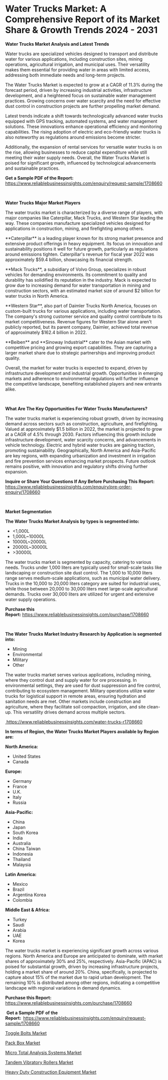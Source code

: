 <p><h1>Water Trucks Market: A Comprehensive Report of its Market Share & Growth Trends 2024 - 2031</h1></p><p><strong>Water Trucks Market Analysis and Latest Trends</strong></p>
<p><p>Water trucks are specialized vehicles designed to transport and distribute water for various applications, including construction sites, mining operations, agricultural irrigation, and municipal uses. Their versatility makes them essential for providing water in areas with limited access, addressing both immediate needs and long-term projects.</p><p>The Water Trucks Market is expected to grow at a CAGR of 11.3% during the forecast period, driven by increasing industrial activities, infrastructure development, and a heightened focus on sustainable water management practices. Growing concerns over water scarcity and the need for effective dust control in construction projects are further propelling market demand.</p><p>Latest trends indicate a shift towards technologically advanced water trucks equipped with GPS tracking, automated systems, and water management solutions. These innovations enhance operational efficiency and monitoring capabilities. The rising adoption of electric and eco-friendly water trucks is also noteworthy as regulations around emissions become stricter.</p><p>Additionally, the expansion of rental services for versatile water trucks is on the rise, allowing businesses to reduce capital expenditure while still meeting their water supply needs. Overall, the Water Trucks Market is poised for significant growth, influenced by technological advancements and sustainable practices.</p></p>
<p><strong>Get a Sample PDF of the Report:&nbsp;</strong> <a href="https://www.reliablebusinessinsights.com/enquiry/request-sample/1708660?utm_campaign=75&utm_medium=2&utm_source=Github&utm_content=ia&utm_term=21102024&utm_id=water-trucks">https://www.reliablebusinessinsights.com/enquiry/request-sample/1708660</a></p>
<p>&nbsp;</p>
<p><strong>Water Trucks Major Market Players</strong></p>
<p><p>The water trucks market is characterized by a diverse range of players, with major companies like Caterpillar, Mack Trucks, and Western Star leading the way. These companies manufacture specialized vehicles designed for applications in construction, mining, and firefighting among others.</p><p>**Caterpillar** is a leading player known for its strong market presence and extensive product offerings in heavy equipment. Its focus on innovation and sustainability positions it well for future growth, particularly as regulations around emissions tighten. Caterpillar's revenue for fiscal year 2022 was approximately $59.4 billion, showcasing its financial strength.</p><p>**Mack Trucks**, a subsidiary of Volvo Group, specializes in robust vehicles for demanding environments. Its commitment to quality and durability has solidified its reputation in the industry. Mack is expected to grow due to increasing demand for water transportation in mining and construction sectors, with an estimated market size of around $2 billion for water trucks in North America.</p><p>**Western Star**, also part of Daimler Trucks North America, focuses on custom-built trucks for various applications, including water transportation. The company's strong customer service and quality control contribute to its market competitiveness. Revenue figures for Western Star alone aren't publicly reported, but its parent company, Daimler, achieved total revenue of approximately $162.4 billion in 2022.</p><p>**Beiben** and **Sinoway Industrial** cater to the Asian market with competitive pricing and growing export capabilities. They are capturing a larger market share due to strategic partnerships and improving product quality.</p><p>Overall, the market for water trucks is expected to expand, driven by infrastructure development and industrial growth. Opportunities in emerging markets and adherence to environmental regulations will further influence the competitive landscape, benefiting established players and new entrants alike.</p></p>
<p>&nbsp;</p>
<p><strong>What Are The Key Opportunities For Water Trucks Manufacturers?</strong></p>
<p><p>The water trucks market is experiencing robust growth, driven by increasing demand across sectors such as construction, agriculture, and firefighting. Valued at approximately $1.5 billion in 2022, the market is projected to grow at a CAGR of 4.5% through 2030. Factors influencing this growth include infrastructure development, water scarcity concerns, and advancements in vehicle technology. Electric and hybrid water trucks are gaining traction, promoting sustainability. Geographically, North America and Asia-Pacific are key regions, with expanding urbanization and investment in irrigation and fire prevention services enhancing market prospects. Future outlook remains positive, with innovation and regulatory shifts driving further expansion.</p></p>
<p><strong>Inquire or Share Your Questions If Any Before Purchasing This Report:</strong> <a href="https://www.reliablebusinessinsights.com/enquiry/pre-order-enquiry/1708660?utm_campaign=75&utm_medium=2&utm_source=Github&utm_content=ia&utm_term=21102024&utm_id=water-trucks">https://www.reliablebusinessinsights.com/enquiry/pre-order-enquiry/1708660</a></p>
<p>&nbsp;</p>
<p><strong>Market Segmentation</strong></p>
<p><strong>The Water Trucks Market Analysis by types is segmented into:</strong></p>
<p><ul><li><1,000L</li><li>1,000L~10000L</li><li>10000L~20000L</li><li>20000L~30000L</li><li>>30000L</li></ul></p>
<p><p>The water trucks market is segmented by capacity, catering to various needs. Trucks under 1,000 liters are typically used for small-scale tasks like landscaping or construction site dust control. The 1,000 to 10,000 liters range serves medium-scale applications, such as municipal water delivery. Trucks in the 10,000 to 20,000 liters category are suited for industrial uses, while those between 20,000 to 30,000 liters meet large-scale agricultural demands. Trucks over 30,000 liters are utilized for urgent and extensive water supply operations.</p></p>
<p><strong>Purchase this Report:&nbsp;</strong><a href="https://www.reliablebusinessinsights.com/purchase/1708660?utm_campaign=75&utm_medium=2&utm_source=Github&utm_content=ia&utm_term=21102024&utm_id=water-trucks">https://www.reliablebusinessinsights.com/purchase/1708660</a></p>
<p>&nbsp;</p>
<p><strong>The Water Trucks Market Industry Research by Application is segmented into:</strong></p>
<p><ul><li>Mining</li><li>Environmental</li><li>Military</li><li>Other</li></ul></p>
<p><p>The water trucks market serves various applications, including mining, where they control dust and supply water for ore processing. In environmental settings, they are used for dust suppression and fire control, contributing to ecosystem management. Military operations utilize water trucks for logistical support in remote areas, ensuring hydration and sanitation needs are met. Other markets include construction and agriculture, where they facilitate soil compaction, irrigation, and site clean-up. This versatility drives demand across multiple sectors.</p></p>
<p><a href="https://www.reliablebusinessinsights.com/water-trucks-r1708660?utm_campaign=75&utm_medium=2&utm_source=Github&utm_content=ia&utm_term=21102024&utm_id=water-trucks">&nbsp;https://www.reliablebusinessinsights.com/water-trucks-r1708660</a></p>
<p><strong>In terms of Region, the Water Trucks Market Players available by Region are:</strong></p>
<p>
    <p> <strong> North America: </strong>
        <ul>
            <li>United States</li>
            <li>Canada</li>
        </ul>
        </p> 
    <p> <strong> Europe: </strong>
        <ul>
            <li>Germany</li>
            <li>France</li>
            <li>U.K.</li>
            <li>Italy</li>
            <li>Russia</li>
        </ul>
        </p> 
    <p> <strong> Asia-Pacific: </strong>
        <ul>
            <li>China</li>
            <li>Japan</li>
            <li>South Korea</li>
            <li>India</li>
            <li>Australia</li>
            <li>China Taiwan</li>
            <li>Indonesia</li>
            <li>Thailand</li>
            <li>Malaysia</li>
        </ul>
        </p> 
    <p> <strong> Latin America: </strong>
        <ul>
            <li>Mexico</li>
            <li>Brazil</li>
            <li>Argentina Korea</li>
            <li>Colombia</li>
        </ul>
        </p> 
    <p> <strong> Middle East & Africa: </strong>
        <ul>
            <li>Turkey</li>
            <li>Saudi</li>
            <li>Arabia</li>
            <li>UAE</li>
            <li>Korea</li>
        </ul>
    </p>
    </p>
<p><p>The water trucks market is experiencing significant growth across various regions. North America and Europe are anticipated to dominate, with market shares of approximately 30% and 25%, respectively. Asia-Pacific (APAC) is poised for substantial growth, driven by increasing infrastructure projects, holding a market share of around 20%. China, specifically, is projected to capture about 15% of the market due to rapid urban development. The remaining 10% is distributed among other regions, indicating a competitive landscape with regional variations in demand dynamics.</p></p>
<p><strong>Purchase this Report: </strong><a href="https://www.reliablebusinessinsights.com/purchase/1708660?utm_campaign=75&utm_medium=2&utm_source=Github&utm_content=ia&utm_term=21102024&utm_id=water-trucks">https://www.reliablebusinessinsights.com/purchase/1708660</a></p>
<p>&nbsp;<strong>Get a Sample PDF of the Report:&nbsp;&nbsp;</strong><a href="https://www.reliablebusinessinsights.com/enquiry/request-sample/1708660?utm_campaign=75&utm_medium=2&utm_source=Github&utm_content=ia&utm_term=21102024&utm_id=water-trucks">https://www.reliablebusinessinsights.com/enquiry/request-sample/1708660</a></p>
<p><strong></strong></p>
<p><p><a href="https://issuu.com/reportprime-2/docs/toggle-bolts-market-size-2030.pptx_741b964bc5ebd3?utm_campaign=75&utm_medium=2&utm_source=Github&utm_content=ia&utm_term=21102024&utm_id=water-trucks">Toggle Bolts Market</a></p><p><a href="https://www.linkedin.com/pulse/pack-box-market-global-regional-analysis-2024-2031-dhvjc?utm_campaign=75&utm_medium=2&utm_source=Github&utm_content=ia&utm_term=21102024&utm_id=water-trucks">Pack Box Market</a></p><p><a href="https://issuu.com/reportprime-2/docs/micro-total-analysis-systems-market_7e22cfd2da35d5?utm_campaign=75&utm_medium=2&utm_source=Github&utm_content=ia&utm_term=21102024&utm_id=water-trucks">Micro Total Analysis Systems Market</a></p><p><a href="https://github.com/florjvdva/Market-Research-Report-List-1/blob/main/tandem-vibratory-rollers-market.md?utm_campaign=75&utm_medium=2&utm_source=Github&utm_content=ia&utm_term=21102024&utm_id=water-trucks">Tandem Vibratory Rollers Market</a></p><p><a href="https://github.com/LoretaDushku585/Market-Research-Report-List-1/blob/main/heavy-duty-construction-equipment-market.md?utm_campaign=75&utm_medium=2&utm_source=Github&utm_content=ia&utm_term=21102024&utm_id=water-trucks">Heavy Duty Construction Equipment Market</a></p></p>